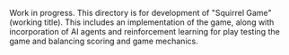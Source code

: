 Work in progress. This directory is for development of "Squirrel Game" (working title). This includes an implementation of the game, along with incorporation of AI agents and reinforcement learning for play testing the game and balancing scoring and game mechanics.